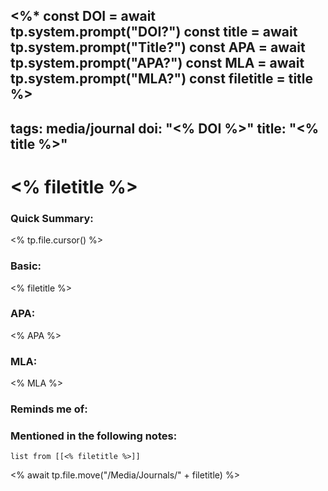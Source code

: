 <%*
const DOI = await tp.system.prompt("DOI?")
const title = await tp.system.prompt("Title?")
const APA = await tp.system.prompt("APA?")
const MLA = await tp.system.prompt("MLA?")
const filetitle = title
%>
---
tags: media/journal
doi: "<% DOI %>"
title: "<% title %>"
---
# <% filetitle %>
### Quick Summary:
<% tp.file.cursor() %>
### Basic:
<% filetitle %>
### APA:
<% APA %>
### MLA:
<% MLA %>

### Reminds me of:

### Mentioned in the following notes:
```dataview
list from [[<% filetitle %>]]
```

<% await tp.file.move("/Media/Journals/" + filetitle) %>